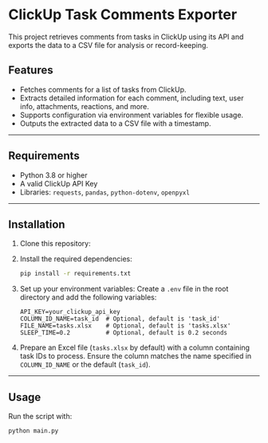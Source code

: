 # ClickUp Task Comments Exporter

This project retrieves comments from tasks in ClickUp using its API and exports the data to a CSV file for analysis or record-keeping.

## Features

- Fetches comments for a list of tasks from ClickUp.
- Extracts detailed information for each comment, including text, user info, attachments, reactions, and more.
- Supports configuration via environment variables for flexible usage.
- Outputs the extracted data to a CSV file with a timestamp.

---

## Requirements

- Python 3.8 or higher
- A valid ClickUp API Key
- Libraries: `requests`, `pandas`, `python-dotenv`, `openpyxl`

---

## Installation

1. Clone this repository:

2. Install the required dependencies:

   ```bash
   pip install -r requirements.txt
   ```

3. Set up your environment variables:
   Create a `.env` file in the root directory and add the following variables:

   ```env
   API_KEY=your_clickup_api_key
   COLUMN_ID_NAME=task_id  # Optional, default is 'task_id'
   FILE_NAME=tasks.xlsx    # Optional, default is 'tasks.xlsx'
   SLEEP_TIME=0.2          # Optional, default is 0.2 seconds
   ```

4. Prepare an Excel file (`tasks.xlsx` by default) with a column containing task IDs to process. Ensure the column matches the name specified in `COLUMN_ID_NAME` or the default (`task_id`).

---

## Usage

Run the script with:

```bash
python main.py
```
